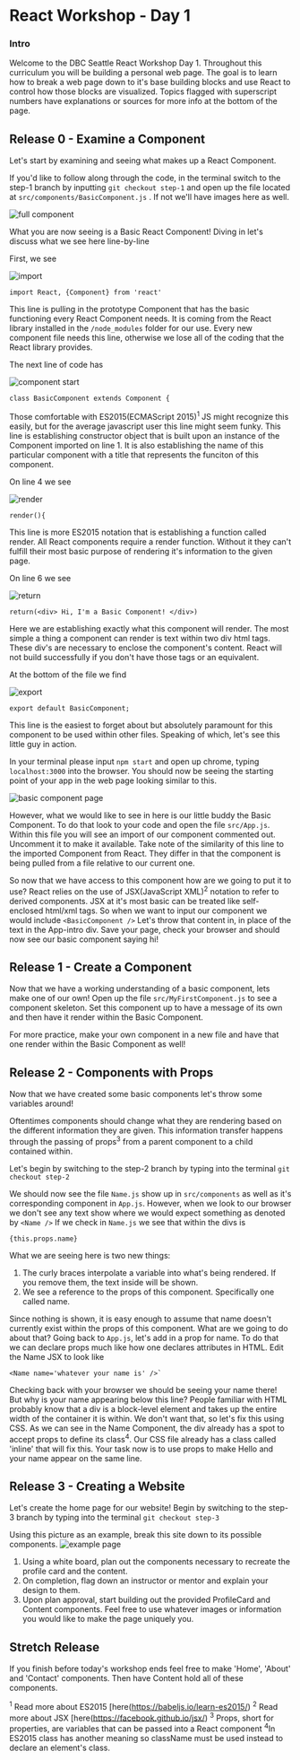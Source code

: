 # React Workshop - Day 1

### Intro
  Welcome to the DBC Seattle React Workshop Day 1. Throughout this curriculum you will be building a personal web page. The goal is to learn how to break a web page down to it's base building blocks and use React to control how those blocks are visualized. Topics flagged with superscript numbers have explanations or sources for more info at the bottom of the page.

## Release 0 - Examine a Component
  Let's start by examining and seeing what makes up a React Component.

  If you'd like to follow along through the code, in the terminal switch to the step-1 branch by inputting `git checkout step-1` and open up the file located at `src/components/BasicComponent.js` . If not we'll have images here as well.

  ![full component](/images/basic_component_images/full_component.png?raw=true "Full Component")

  What you are now seeing is a Basic React Component!
  Diving in let's discuss what we see here line-by-line

  First, we see

  ![import](/images/basic_component_images/import.png?raw=true "import")

  ```
  import React, {Component} from 'react'
  ```

  This line is pulling in the prototype Component that has the basic functioning every React Component needs. It is coming from the React library installed in the `/node_modules` folder for our use. Every new component file needs this line, otherwise we lose all of the coding that the React library provides.

  The next line of code has

  ![component start](/images/basic_component_images/component_start.png?raw=true "component start")

  ```
  class BasicComponent extends Component {
  ```
  Those comfortable with ES2015(ECMAScript 2015)<sup>1</sup> JS might recognize this easily, but for the average javascript user this line might seem funky.
  This line is establishing constructor object that is built upon an instance of the Component imported on line 1. It is also establishing the name of this particular component with a title that represents the funciton of this component.

  On line 4 we see

  ![render](/images/basic_component_images/render.png?raw=true "render")

  ```
  render(){
  ```
  This line is more ES2015 notation that is establishing a function called render. All React components require a render function. Without it they can't fulfill their most basic purpose of rendering it's information to the given page.

  On line 6 we see

  ![return](/images/basic_component_images/return.png?raw=true "return")

  ```
  return(<div> Hi, I'm a Basic Component! </div>)
  ```

  Here we are establishing exactly what this component will render. The most simple a thing a component can render is text within two div html tags. These div's are necessary to enclose the component's content. React will not build successfully if you don't have those tags or an equivalent.

  At the bottom of the file we find

  ![export](/images/basic_component_images/export.png?raw=true "export")

  ```
  export default BasicComponent;
  ```
  This line is the easiest to forget about but absolutely paramount for this component to be used within other files.
  Speaking of which, let's see this little guy in action.

  In your terminal please input `npm start` and open up chrome, typing `localhost:3000` into the browser. You should now be seeing the starting point of your app in the web page looking similar to this.

  ![basic component page](/images/basic_component_page.png?raw=true "Basic Component Page")

  However, what we would like to see in here is our little buddy the Basic Component. To do that look to your code and open the file `src/App.js`. Within this file you will see an import of our component commented out. Uncomment it to make it available. Take note of the similarity of this line to the imported Component from React. They differ in that the component is being pulled from a file relative to our current one.

  So now that we have access to this component how are we going to put it to use? React relies on the use of JSX(JavaScript XML)<sup>2</sup> notation to refer to derived components. JSX at it's most basic can be treated like self-enclosed html/xml tags. So when we want to input our component we would include `<BasicComponent />`
  Let's throw that content in, in place of the text in the App-intro div. Save your page, check your browser and should now see our basic component saying hi!

## Release 1 - Create a Component

Now that we have a working understanding of a basic component, lets make one of our own! Open up the file `src/MyFirstComponent.js` to see a component skeleton. Set this component up to have a message of its own and then have it render within the Basic Component.

For more practice, make your own component in a new file and have that one render within the Basic Component as well!

## Release 2 - Components with Props

Now that we have created some basic components let's throw some variables around!

Oftentimes components should change what they are rendering based on the different information they are given. This information transfer happens through the passing of props<sup>3</sup> from a parent component to a child contained within.

Let's begin by switching to the step-2 branch by typing into the terminal `git checkout step-2`

We should now see the file `Name.js` show up in `src/components` as well as it's corresponding component in `App.js`. However, when we look to our browser we don't see any text show where we would expect something as denoted by `<Name />`
If we check in `Name.js` we see that within the divs is
```
{this.props.name}
```
What we are seeing here is two new things:
1. The curly braces interpolate a variable into what's being rendered. If you remove them, the text inside will be shown.
2. We see a reference to the props of this component. Specifically one called name.

Since nothing is shown, it is easy enough to assume that name doesn't currently exist within the props of this component. What are we going to do about that?
Going back to `App.js`, let's add in a prop for name. To do that we can declare props much like how one declares attributes in HTML. Edit the Name JSX to look like
```
<Name name='whatever your name is' />`
```

Checking back with your browser we should be seeing your name there! But why is your name appearing below this line? People familiar with HTML probably know that a div is a block-level element and takes up the entire width of the container it is within. We don't want that, so let's fix this using CSS. As we can see in the Name Component, the div already has a spot to accept props to define its class<sup>4</sup>. Our CSS file already has a class called 'inline' that will fix this. Your task now is to use props to make Hello and your name appear on the same line.

## Release 3 - Creating a Website

Let's create the home page for our website!
Begin by switching to the step-3 branch by typing into the terminal `git checkout step-3`

Using this picture as an example, break this site down to its possible components.
![example page](/images/example_page.png?raw=true "Example Page")

1. Using a white board, plan out the components necessary to recreate the profile card and the content.
2. On completion, flag down an instructor or mentor and explain your design to them.
3. Upon plan approval, start building out the provided ProfileCard and Content components. Feel free to use whatever images or information you would like to make the page uniquely you.

## Stretch Release

If you finish before today's workshop ends feel free to make 'Home', 'About' and 'Contact' components. Then have Content hold all of these components.

<sup>1</sup> Read more about ES2015 [here(https://babeljs.io/learn-es2015/)
<sup>2</sup> Read more about JSX [here(https://facebook.github.io/jsx/)
<sup>3</sup> Props, short for properties, are variables that can be passed into a React component
<sup>4</sup>In ES2015 class has another meaning so className must be used instead to declare an element's class.
